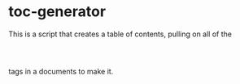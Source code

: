 toc-generator
=============

This is a script that creates a table of contents, pulling on all of the <pre><H2></pre> tags in a documents to make it.